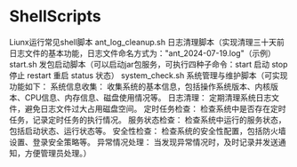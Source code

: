 # ShellScripts
Liunx运行常见shell脚本
ant_log_cleanup.sh 日志清理脚本（实现清理三十天前日志文件的基本功能，日志文件命名方式为："ant_2024-07-19.log"（示例）
start.sh 发包启动脚本（可以启动jar包服务，可执行四种子命令：start 启动    stop 停止    restart 重启    status 状态）
system_check.sh 系统管理与维护脚本（可实现功能如下： 系统信息收集： 收集系统的基本信息，包括操作系统版本、内核版本、CPU信息、内存信息、磁盘使用情况等。
                                                  日志清理： 定期清理系统日志文件，避免日志文件过大占用磁盘空间。
                                                  定时任务检查： 检查系统中是否存在定时任务，记录定时任务的执行情况。
                                                  服务状态检查： 检查系统中运行的服务状态，包括启动状态、运行状态等。
                                                  安全性检查： 检查系统的安全性配置，包括防火墙设置、登录安全策略等。
                                                  异常情况处理： 当发现异常情况时，及时记录并发送通知，方便管理员处理。）
